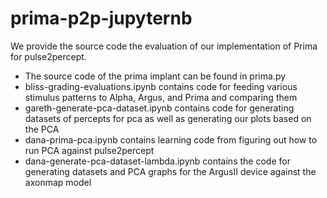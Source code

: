 # prima-p2p-jupyternb

We provide the source code the evaluation of our implementation of Prima for pulse2percept.

 - The source code of the prima implant can be found in prima.py 
 - bliss-grading-evaluations.ipynb contains code for feeding various stimulus patterns to Alpha, Argus, and Prima and comparing them
 - gareth-generate-pca-dataset.ipynb contains code for generating datasets of percepts for pca as well as generating our plots based on the PCA
 - dana-prima-pca.ipynb contains learning code from figuring out how to run PCA against pulse2percept
 - dana-generate-pca-dataset-lambda.ipynb contains the code for generating datasets and PCA graphs for the ArgusII device against the axonmap model
 




